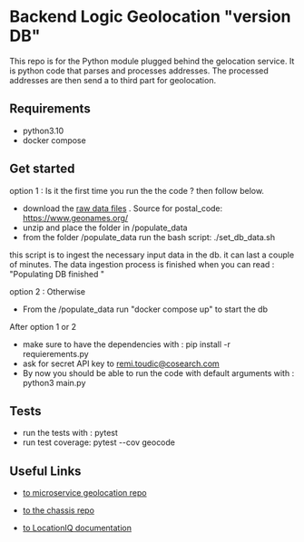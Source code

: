 <h1> Backend Logic Geolocation "version DB" </h1>

This repo is for  the Python module plugged behind the gelocation service.
It is python code that parses  and processes addresses.
The processed addresses are
then send a to third part for geolocation.


<h2> Requirements</h2>

- python3.10
- docker compose

<h2> Get started </h2>

option 1 :  Is it the first time you run the  the code ? then follow below.
- download the [raw data files](https://drive.google.com/file/d/1XuU5QYCa84KzooJ7Kt1MbNT0cxZ1_Zd-/view?usp=sharing) . Source for postal_code: https://www.geonames.org/
-  unzip and place the folder in /populate_data
- from the  folder  /populate_data  run  the bash script:
        ./set_db_data.sh

this script is to ingest the necessary input data in the db.
it can last a couple of minutes.
The data ingestion process is finished
when you  can  read : "Populating DB finished "

option 2 :  Otherwise
- From  the /populate_data run "docker compose up"  to start the db

After option 1 or 2
- make sure to have the dependencies with   : pip install -r requierements.py
- ask for secret  API key to remi.toudic@cosearch.com
- By now you  should be able to run the code with default arguments  with  : python3 main.py




<h2> Tests </h2>

- run the tests with : pytest
- run test coverage:  pytest --cov  geocode



<h2>  Useful Links </h2>

- [to  microservice geolocation repo ](https://github.com/corsearch/service_geolocation)

- [to the chassis repo ](https://github.com/CloudBats/fastapi-holistic/)

- [to LocationIQ  documentation ](https://github.com/location-iq/locationiq-python-client)



